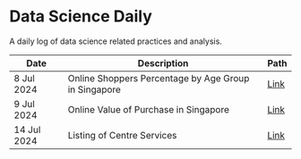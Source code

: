 # Data Science Daily 

A daily log of data science related practices and analysis. 

|Date|Description|Path|
|----|-----------|----|
|8 Jul 2024|Online Shoppers Percentage by Age Group in Singapore|[Link](240708/240708_OnlineShoppersByPercentage.md)|
|9 Jul 2024|Online Value of Purchase in Singapore|[Link](240709/240709_OnlineShoppersPurchaseValue.md)|
|14 Jul 2024|Listing of Centre Services|[Link](240710/240714_ListofCentreServices.md)|